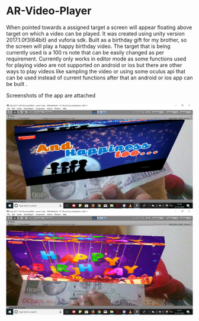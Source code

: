 # AR-Video-Player
When pointed towards a assigned target a screen will appear floating above target on which a video can be played.
It was created using unity version 2017.1.0f3(64bit) and vuforia sdk.
Built as a birthday gift for my brother, so the screen will play a happy birthday video. 
The target that is being currently used is a 100 rs note that can be easily changed as per requirement.
Currently only works in editor mode as some functions used for playing video are not supported on android or ios but there are other ways to  play videos like sampling the video or using some oculus api that can be used instead of current functions after that an android or ios app can be built .

Screenshots of the app are attached

![](/videoScreenShot1.png)
![](/videoScreenShot2.png)

